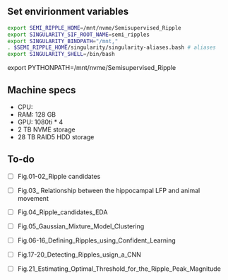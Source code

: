 ## Set envirionment variables
``` bash
export SEMI_RIPPLE_HOME=/mnt/nvme/Semisupervised_Ripple
export SINGULARITY_SIF_ROOT_NAME=semi_ripples
export SINGULARITY_BINDPATH="/mnt,"
. $SEMI_RIPPLE_HOME/singularity/singularity-aliases.bash # aliases
export SINGULARITY_SHELL=/bin/bash
```

export PYTHONPATH=/mnt/nvme/Semisupervised_Ripple


## Machine specs
- CPU:
- RAM: 128 GB
- GPU: 1080ti * 4
- 2 TB NVME storage
- 28 TB RAID5 HDD storage



## To-do
- [ ] Fig.01-02_Ripple candidates
- [ ] Fig.03_ Relationship between the hippocampal LFP and animal movement
- [ ] Fig.04_Ripple_candidates_EDA
- [ ] Fig.05_Gaussian_Mixture_Model_Clustering
- [ ] Fig.06-16_Defining_Ripples_using_Confident_Learning
- [ ] Fig.17-20_Detecting_Ripples_usign_a_CNN
- [ ] Fig.21_Estimating_Optimal_Threshold_for_the_Ripple_Peak_Magnitude

